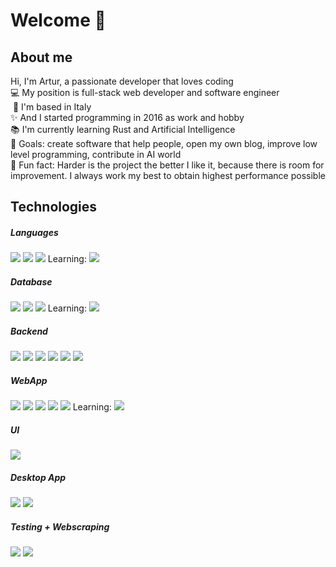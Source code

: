 # Welcome 👋

## About me

Hi, I'm Artur, a passionate developer that loves coding <br /> 
💻 My position is full-stack web developer and software engineer <br />
&nbsp;📍 I'm based in Italy <br />
✨ And I started programming in 2016 as work and hobby <br />
📚 I'm currently learning Rust and Artificial Intelligence<br />
🎯 Goals: create software that help people, open my own blog, improve low level programming, contribute in AI world <br />
🎲 Fun fact: Harder is the project the better I like it, because there is room for improvement. I always work my best to obtain highest performance possible

###

## Technologies

##### Languages

![](https://img.shields.io/badge/nodejs-339933?logo=node.js&logoColor=fff&style=for-the-badge)    ![](https://img.shields.io/badge/typescript-3178C6?logo=typescript&logoColor=fff&style=for-the-badge)   ![](https://img.shields.io/badge/python-3776AB?logo=python&logoColor=fff&style=for-the-badge)
Learning: ![](https://img.shields.io/badge/rust-d73824?logo=rust&logoColor=fff&style=for-the-badge)

##### Database

![](https://img.shields.io/badge/mysql-4479A1?logo=mysql&logoColor=fff&style=for-the-badge)  ![](https://img.shields.io/badge/postgres-4169E1?logo=postgresql&logoColor=fff&style=for-the-badge)   ![](https://img.shields.io/badge/redis-DC382D?logo=redis&logoColor=fff&style=for-the-badge)
Learning: ![](https://img.shields.io/badge/mongodb-47A248?logo=mongodb&logoColor=fff&style=for-the-badge)

##### Backend

![](https://img.shields.io/badge/express-000000?logo=express&logoColor=fff&style=for-the-badge)   ![](https://img.shields.io/badge/Graphql-E10098?logo=graphql&logoColor=fff&style=for-the-badge)    ![](https://img.shields.io/badge/trpc-2596BE?logo=trpc&logoColor=fff&style=for-the-badge)   ![](https://img.shields.io/badge/knex-dd6225?style=for-the-badge)   ![](https://img.shields.io/badge/kysely-0057b7?style=for-the-badge)   ![](https://img.shields.io/badge/mikroorm-0c493e?style=for-the-badge)

##### WebApp

![](https://img.shields.io/badge/react-61DAFB?logo=react&logoColor=fff&style=for-the-badge)   ![](https://img.shields.io/badge/nextjs-000000?logo=next.js&logoColor=fff&style=for-the-badge)    ![](https://img.shields.io/badge/sveltekit-FF3E00?logo=svelte&logoColor=fff&style=for-the-badge)    ![](https://img.shields.io/badge/astro-FF5D01?logo=astro&logoColor=fff&style=for-the-badge)   ![](https://img.shields.io/badge/flask-000000?logo=flask&logoColor=fff&style=for-the-badge)
Learning: ![](https://img.shields.io/badge/qwik-AC7EF4?logo=qwik&logoColor=fff&style=for-the-badge)

##### UI
![](https://img.shields.io/badge/tailwindcss-06B6D4?logo=tailwindcss&logoColor=fff&style=for-the-badge)

##### Desktop App

![](https://img.shields.io/badge/electron-47848F?logo=electron&logoColor=fff&style=for-the-badge)   ![](https://img.shields.io/badge/tauri-FFC131?logo=tauri&logoColor=fff&style=for-the-badge)


##### Testing + Webscraping

![](https://img.shields.io/badge/selenium-43B02A?logo=selenium&logoColor=fff&style=for-the-badge)   ![](https://img.shields.io/badge/puppeteer-40B5A4?logo=puppeteer&logoColor=fff&style=for-the-badge)


